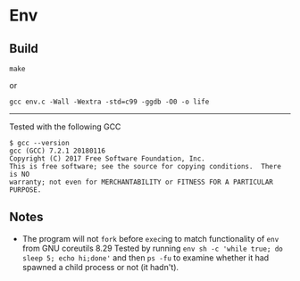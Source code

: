 # Env

## Build
```
make
```

or

```
gcc env.c -Wall -Wextra -std=c99 -ggdb -O0 -o life
```

---

Tested with the following GCC

```
$ gcc --version
gcc (GCC) 7.2.1 20180116
Copyright (C) 2017 Free Software Foundation, Inc.
This is free software; see the source for copying conditions.  There is NO
warranty; not even for MERCHANTABILITY or FITNESS FOR A PARTICULAR PURPOSE.
```

## Notes
- The program will not `fork` before `exec`ing to match functionality of `env` from GNU coreutils 8.29
Tested by running `env sh -c 'while true; do sleep 5; echo hi;done'` and then `ps -fu` to examine whether it had spawned a child process or not (it hadn't).
